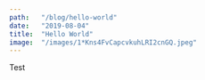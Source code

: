 ```yaml
---
path:	"/blog/hello-world"
date:	"2019-08-04"
title:	"Hello World"
image:	"/images/1*Kns4FvCapcvkuhLRI2cnGQ.jpeg"
---
```


Test
